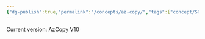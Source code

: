 ```yaml
---
{"dg-publish":true,"permalink":"/concepts/az-copy/","tags":["concept/SRE/cloud/azure","tool"]}
---
```



Current version: AzCopy V10
